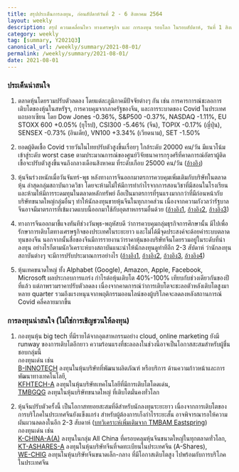 ```yaml
---
title: สรุปประเด็นการลงทุน, ก่อนสัปดาห์วันที่ 2 - 6 สิงหาคม 2564
layout: weekly
description: สรุป ความเคลื่อนไหว ทางเศรษฐกิจ และ การลงทุน รอบโลก ในรอบสัปดาห์, วันที่ 1 สิงหาคม 2564
category: weekly
tag: [summary, Y2021Q3]
canonical_url: /weekly/summary/2021-08-01/
permalink: /weekly/summary/2021-08-01/
date: 2021-08-01
---
```


### ประเด็นน่าสนใจ

1. ตลาดหุ้นโดยรวมปรับตัวลดลง โดยแต่ละภูมิภาคมีปัจจัยต่างๆ กัน เช่น การคารการณ์ชะลอการเติบโตของหุ้นในสหรัฐฯ, การควบคุมจากภาครัฐของจีน, และการระบาดของ Covid ในประเทศแถบอาเซียน โดย Dow Jones -0.36%, S&P500 -0.37%, NASDAQ -1.11%, EU STOXX 600 +0.05% (ยุโรป), CSI300 -5.46% (จีน), TOPIX -0.17% (ญี่ปุ่น), SENSEX -0.73% (อินเดีย), VN100 +3.34% (เวียดนาม), SET -1.50%

2. ยอดผู้ติดเชื้อ Covid รายวันในไทยปรับตัวสูงขึ้นเรื่อยๆ ใกล้ระดับ 20000 คน/วัน มีแนวโน้มเข้าสู่ระดับ worst case ตามประมาณการณ์ของศูนย์วิจัยธนาคารกรุงศรีที่คาดการณ์อัตราผู้ติดเขื้อจะปรับตัวสูงขึ้นจนถึงกลางเดือนสิงหาคม ที่ระดับเกือบ 25000 คน/วัน 
([อ้างอิง](https://www.bangkokbiznews.com/news/detail/949794))

3. หุ้นจีนร่วงหนักเมื่อวันจันทร์-พุธ หลังทางการจีนออกมาตรการควบคุมเพิ่มเติมกับบริษัทในตลาดหุ้น ล่าสุดกลุ่มสถาบันกวดวิชา โดยจะห้ามไม่ให้มีการทำกำไรจากการสอนวิชาที่มีสอนในโรงเรียน และห้ามให้มีการระดมทุนในตลาดหลักทรัพย์ ถือเป็นมาตรการที่รุนแรงมากกว่าที่มีก่อนหน้ากับบริษัทขนาดใหญ่กลุ่มอื่นๆ ทำให้นักลงทุนขายหุ้นจีนในทุกภาคส่วน เนื่องจากความกังวลว่ารัฐบาลจีนอาจมีมาตรการที่เข้มงวดแบบนี้ออกมาใช้กับอุตสาหกรรมอื่นด้วย 
([อ้างอิง1](https://insider-voice.com/chinas-education-sector-crackdown-hits-foreign-investors/), 
[อ้างอิง2](https://asia.nikkei.com/Business/Education/China-education-stocks-plunge-as-analysts-slash-forecasts), 
[อ้างอิง3](https://www.finnomena.com/finnomena-ic/finnomena-market-alert-csi300-2/)) 

4. ทางการจีนออกมาชี้แจงทันทีช่วงวันพุธ-พฤหัสบดี ว่าการควบคุมกลุ่มธุรกิจการศึกษานั้น มีไปเพื่อรักษาการเติบโตทางเศรษฐกิจของประเทศในระยะยาว และไม่ได้มีจุดประสงค์จะด้อยค่าระบบตลาดทุนของจีน นอกจากนั้นสื่อของจีนมีการรายงานว่าราคาหุ้นของบริษัทจีนโดยรวมอยู่ในระดับที่น่าลงทุน อย่างไรก็ตามนักวิเคราะห์บางสถาบันแนะนำให้นักลงทุนดูท่าทีอีก 2-3 สัปดาห์ ว่านักลงทุนสถาบันต่างๆ จะมีการปรับประมาณการอย่างไร
([อ้างอิง1](https://www.businesstimes.com.sg/stocks/china-state-media-seeks-to-calm-investor-nerves-after-stock-rout), 
[อ้างอิง2](https://www.channelnewsasia.com/news/business/china-regulator-talks-to-investment-banks-to-calm-market-jitters---sources-15324254), 
[อ้างอิง3](https://www.finnomena.com/finnomena-ic/finnomena-market-alert-china-2/), 
[อ้างอิง4](https://www.finnomena.com/taspong/news-update-29-07-2021-2/)) 

5. หุ้นเทคขนาดใหญ่ ทั้ง Alphabet (Google), Amazon, Apple, Facebook, Microsoft ผลประกอบการแกร่ง กำไรต่อหุ้นเติบโต 40%-100% เทียบกับช่วงเดียวกันของปีที่แล้ว แต่ภาพรวมราคาปรับตัวลดลง เนื่องจากคาดการณ์ว่าการเติบโตจะชะลอตัวหลังเติบโตสูงมาหลาย quarter รวมถึงแรงหนุนจากพฤติกรรมออนไลน์ของผู้บริโภคจะลดลงหลังสถานการณ์ Covid คลี่คลายมากขึ้น


### การลงทุนน่าสนใจ (ไม่ใช่การเชิญชวนให้ลงทุน)

1. กองทุนหุ้น big tech ที่มีรายได้จากอุตสาหกรรมอย่าง cloud, online marketing ยังมี runway ของการเติบโตอีกยาว ความร้อนแรงที่ชะลอลงในช่วงนี้อาจเป็นโอกาสสะสมสำหรับผู้ชื่นชอบกลุ่มนี้ <br>
กองทุนเด่น เช่น <br>
[B-INNOTECH](https://www.finnomena.com/fund/B-INNOTECH) ลงทุนในหุ้นบริษัทที่พัฒนาผลิตภัณฑ์ หรือบริการ ด้านความก้าวหน้าและการพัฒนาทางเทคโนโลยี, <br>
[KFHTECH-A](https://www.finnomena.com/fund/KFHTECH-A) ลงทุนในหุ้นบริษัทเทคโนโลยีที่มีการเติบโตโดดเด่น, <br>
[TMBGQG](https://www.finnomena.com/fund/TMBGQG) ลงทุนในหุ้นบริษัทขนาดใหญ่ ที่เติบโตมั่นคงทั่วโลก 

2. หุ้นจีนปรับตัวครั้งนี้ เป็นโอกาสทยอยสะสมที่ดีสำหรับนักลงทุนระยะยาว เนื่องจากการเติบโตของการบริโภคในประเทศจีนยังแข็งแกร่ง สำหรับผู้ต้องการเก็งกำไรระยะสั้น อาจพิจารณารอให้ความผันผวนลดลงในอีก 2-3 สับดาห์ ([บทวิเคราะห์เพิ่มเติมจาก TMBAM Eastspring](https://www.tmbameastspring.com/insights/china-situation)) <br>
กองทุนเด่น เช่น <br>
[K-CHINA-A(A)](https://www.finnomena.com/fund/K-CHINA-A(A)) ลงทุนในกลุ่ม All China ที่ครอบคลุมหุ้นจีนขนาดใหญ่ในทุกตลาดทั่วโลก, <br>
[KT-ASHARES-A](https://www.finnomena.com/fund/KT-Ashares-A) ลงทุนในหุ้นบริษัทจีนที่จดทะเบียนในประเทศจีน (A-Shares), <br>
[WE-CHIG](https://www.finnomena.com/fund/WE-CHIG) ลงทุนในหุ้นบริษัทจีนขนาดเล็ก-กลาง ที่มีโอกาสเติบโตสูง ไปพร้อมกับการบริโภคในประเทศจีน
